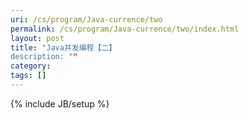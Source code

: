 ```yaml
---
uri: /cs/program/Java-currence/two
permalink: /cs/program/Java-currence/two/index.html
layout: post
title: "Java并发编程【二】
description: ""
category:
tags: []
---
```

{% include JB/setup %}
